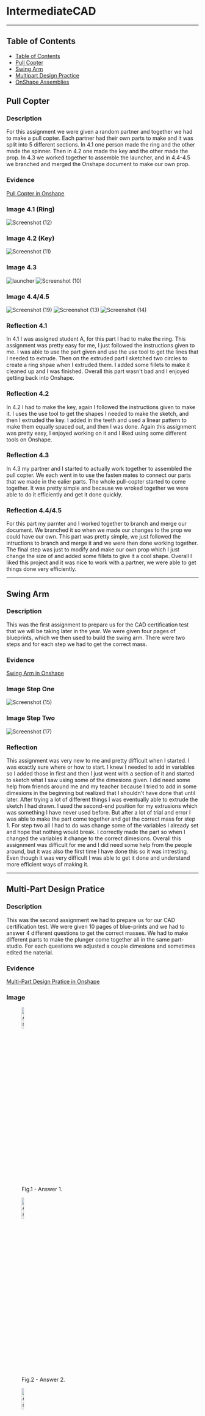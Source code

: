 # IntermediateCAD
---
## Table of Contents
* [Table of Contents](#Table-of-Contents)
* [Pull Copter](#Pull-Copter)
* [Swing Arm](#Swing-Arm)
* [Multipart Design Practice](#Multi-part-Design-Practice)
* [OnShape Assemblies](#OnShape-Assemblies)

## Pull Copter 

### Description

For this assignment we were given a random partner and together we had to make a pull copter. Each partner had their own parts to make and it was split into 5 different sections. In 4.1 one person made the ring and the other made the spinner. Then in 4.2 one made the key and the other made the prop. In 4.3 we worked together to assemble the launcher, and in 4.4-4.5 we branched and merged the Onshape document to make our own prop. 

### Evidence
[Pull Copter in Onshape](https://cvilleschools.onshape.com/documents/d1a942bcbbf5f8da3ded95e0/w/d2d6b0869b88227632bb2ec1/e/4dd566cff69015370292574b?renderMode=0&uiState=6356e68d6623e845d4ee9d68)

### Image 4.1 (Ring)
![Screenshot (12)](https://user-images.githubusercontent.com/71406903/197611250-03c60b95-8ba0-4941-9c1b-965a5375e472.png)

### Image 4.2 (Key)
![Screenshot (11)](https://user-images.githubusercontent.com/71406903/197611204-e6e8aefe-c076-4a28-bb7d-7984686cc70f.png)

### Image 4.3 
![launcher](https://user-images.githubusercontent.com/71406903/197610699-19825612-bf0a-4bf6-bfc3-c86da57c0aec.png)
![Screenshot (10)](https://user-images.githubusercontent.com/71406903/197611520-5aa59e18-4719-446b-99a5-6a5f0198f68a.png)

### Image 4.4/4.5
![Screenshot (19)](https://user-images.githubusercontent.com/71406903/197858186-76833c4b-35c3-4e3e-b04f-f4f4cfe30e95.png)
![Screenshot (13)](https://user-images.githubusercontent.com/71406903/197612326-3719254b-d250-4acf-8c3f-247b833bdc46.png)
![Screenshot (14)](https://user-images.githubusercontent.com/71406903/197612379-07bc1258-eaf4-4c18-9063-99d60a8dd6d2.png)

### Reflection 4.1 
In 4.1 I was assigned student A, for this part I had to make the ring. This assignment was pretty easy for me, I just followed the instructions given to me. I was able to use the part given and use the use tool to get the lines that I needed to extrude. Then on the extruded part I sketched two circles to create a ring shpae when I extruded them. I added some fillets to make it cleaned up and I was finished. Overall this part wasn't bad and I enjoyed getting back into Onshape. 

### Reflection 4.2 
In 4.2 I had to make the key, again I followed the instructions given to make it. I uses the use tool to get the shapes I needed to make the sketch, and then I extruded the key. I added in the teeth and used a linear pattern to make them equally spaced out, and then I was done. Again this assignment was pretty easy, I enjoyed working on it and I liked using some different tools on Onshape. 

### Reflection 4.3 
In 4.3 my partner and I started to actually work together to assembled the pull copter. We each went in to use the fasten mates to connect our parts that we made in the ealier parts. The whole pull-copter started to come together. It was pretty simple and because we wroked together we were able to do it efficiently and get it done quickly. 

### Reflection 4.4/4.5 
For this part my parnter and I worked together to branch and merge our document. We branched it so when we made our changes to the prop we could have our own. This part was pretty simple, we just followed the intructions to branch and  merge it and we were then done working together. The final step was just to modify and make our own prop which I just change the size of and added some fillets to give it a cool shape. Overall I liked this project and it was nice to work with a partner, we were able to get things done very efficiently.

---


## Swing Arm 

### Description
This was the first assignment to prepare us for the CAD certification test that we will be taking later in the year. We were given four pages of blueprints, which we then used to build the swing arm. There were two steps and for each step we had to get the correct mass.  

### Evidence
[Swing Arm in Onshape](https://cvilleschools.onshape.com/documents/ae48f159647d9b2dc704fb67/w/a2acc3fcba46db584da1e18a/e/28d9495574dbff199399f88b)

### Image Step One
![Screenshot (15)](https://user-images.githubusercontent.com/71406903/197613336-a855e555-78fa-4718-bd03-79416a49b445.png)

### Image Step Two 
![Screenshot (17)](https://user-images.githubusercontent.com/71406903/197613658-7f9518c1-069a-4cc9-a603-5a233e31a562.png)

### Reflection
This assignment was very new to me and pretty difficult when I started. I was exactly sure where or how to start. I knew I needed to add in variables so I added those in first and then I just went with a section of it and started to sketch what I saw using some of the dimesions given. I did need some help from friends around me and my teacher because I tried to add in some dimesions in the beginning but realized that I shouldn't have done that until later. After trying a lot of different things I was eventually able to extrude the sketch I had drawn. I used the second-end position for my extrusions which was something I have never used before. But after a lot of trial and error I was able to make the part come together and get the correct mass for step 1. For step two all I had to do was change some of the variables I already set and hope that nothing would break. I correctly made the part so when I changed the variables it change to the correct dimesions. Overall this assignment was difficult for me and I did need some help from the people around, but it was also the first time I have done this so it was intresting. Even though it was very difficult I was able to get it done and understand more efficient ways of making it. 

---


## Multi-Part Design Pratice 

### Description
This was the second assignment we had to prepare us for our CAD certification test. We were given 10 pages of blue-prints and we had to answer 4 different questions to get the correct masses. We had to make different parts to make the plunger come together all in the same part-studio. For each questions we adjusted a couple dimesions and sometimes edited the naterial. 

### Evidence
[Multi-Part Design Pratice in Onshape](https://cvilleschools.onshape.com/documents/b326f78eaf0c0243bc704a90/w/72e410b741d12414986de210/e/723e16faf5fd87f73f138a3b)

### Image
 <div class="row">
<!DOCTYPE png>
<png>
<body>

<figure>
  <img src="https://user-images.githubusercontent.com/71406905/197865889-294bfe62-85fd-41ee-9690-de123b8f3814.png" alt="Answer 1" style ="width:12%">
  <figcaption>Fig.1 - Answer 1.</figcaption>
</figure>

</body>
</png>

<!DOCTYPE png>
<png>
<body>

<figure>
  <img src="https://user-images.githubusercontent.com/71406905/197866304-5522e429-cf15-454f-975b-37f4f4569b96.png" alt="Answer 2" style ="width:12%">
  <figcaption>Fig.2 - Answer 2.</figcaption>
</figure>

</body>
</png>

<!DOCTYPE png>
<png>
<body>
 
<figure>
  <img src="https://user-images.githubusercontent.com/71406905/197862975-c520f0f1-ad30-4f6c-992f-eb6da0614a18.png" alt="Answer 3" style ="width:12%">
  <figcaption>Fig.3 - Answer 3.</figcaption>
</figure>

</body>
</png>

<!DOCTYPE png>
<png>
<body>

<figure>
  <img src="https://user-images.githubusercontent.com/71406905/197863714-8fd10fe3-a9af-412f-9551-f83c525f7130.png" alt="Answer 4" style ="width:12%">
  <figcaption>Fig.4 - Answer 4.</figcaption>
</figure>

</body>
</png>
 </div>
 
 
 Image Credit goes to [Kathryn L](https://github.com/klenert17/Intermediate-CAD)


### Reflection
This assignment went a lot better than the first one because I was able to use what I learned and apply it here. We were given a cylinder part to start with and then we had to create the other parts off of that. I started with creating the bottom part which went pretty easy. Using the use tool and then making the sketch I was easily able to extrude the bottom part. I then was able to mirror it to create top and I added in a couple other things that were required for the top part. After the top and bottom was finished I created the plunger part which was very simple, all I had to do was use the use tool and extrude what I needed. Along with that I had to create the plunger top. I sketched what I wanted and used the revolve tool and then removed the parts I didn't want. Finally I created the bolts which I just extruded. I went into the assembly and was able to fasten all the parts together. I then had to answer each question, and for each I had to plug in different dimesions or a different material to find the new mass. Overall this assignment was much easier than the first, and I was able to take away many helpful points that will make the final test much easier.

---
## OnShape Assemblies

### Description
For this assignment we followed an OnShape course to better understand assemblies. There were many videos and helpful hints/notes to help us complete three different assemblies. Each assembly helped us with a different component: creating an assembly, mating assembly components, and working with an assembly. 

### Evidence
[Creating an Assembly in Onshape](https://cvilleschools.onshape.com/documents/ce907e74325a03ff77a6a14b/w/f1f4e6ee4b548a4ca28f913c/e/c24687bfcd26b686718959cb?renderMode=0&uiState=636c0d85337bbf6ce44e0d8d)

[Mating Assembly Components in Onshape](https://cvilleschools.onshape.com/documents/f72ae56fb359d9e6cb67a66c/w/5e6333de83c57f18147e720b/e/da131dc8e20679707f3afa30?renderMode=0&uiState=636c0e38d01ccc3515b062eb)

[Working with an Assembly in Onshape](https://cvilleschools.onshape.com/documents/773db647488a59839f2ba09f/w/e19ba6cb610b619a57545dab/e/89f379b14779ea9395e29d55?renderMode=0&uiState=636c0e66b457c4119ef81393)

### Image for Creating an Assembly
![Screenshot (23)](https://user-images.githubusercontent.com/71406903/200936053-aeb7608d-ae60-43ad-96c2-b7e6ea596403.png)

### Image for Mating Assembly Components
![Screenshot (22)](https://user-images.githubusercontent.com/71406903/200936191-7a890968-3219-42ed-8070-5ddc84d9b20d.png)

### Image for Working with an Assembly
![Screenshot (21)](https://user-images.githubusercontent.com/71406903/200936413-7cb8b4bb-25ed-4d61-8474-1410c469fe02.png)

### Reflection
This assignment was pretty easy for me because I did one very similar to this last year. I worked through each course to complete the assembled part. For the first assignment I just had to mate all the parts together, which is something I've done multiple times so it wasn't difficult for me. In the second assignment I had to make an explicit mate which was something new to me but I was able to understand it quickly. An explicit mate is a mate which is inbetween two parts, so following the directions I was able to make that mate and easily fasten it to the other part it needed to be fastened to. For the final assembly we used subassemblies where a couple of parts could be connected together and then in a final; assembly all those fastened parts would easily connect together. Overall this assignment went by pretty quickly for me and I was able to learn more about explicit mates which will be helpful in the future. 

---

